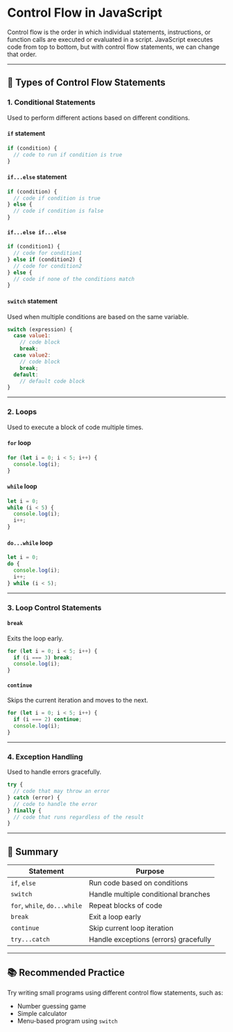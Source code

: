 # Control Flow in JavaScript

Control flow is the order in which individual statements, instructions, or function calls are executed or evaluated in a script. JavaScript executes code from top to bottom, but with control flow statements, we can change that order.

---

## 🚦 Types of Control Flow Statements

### 1. **Conditional Statements**

Used to perform different actions based on different conditions.

#### `if` statement

```javascript
if (condition) {
  // code to run if condition is true
}
```

#### `if...else` statement

```javascript
if (condition) {
  // code if condition is true
} else {
  // code if condition is false
}
```

#### `if...else if...else`

```javascript
if (condition1) {
  // code for condition1
} else if (condition2) {
  // code for condition2
} else {
  // code if none of the conditions match
}
```

#### `switch` statement

Used when multiple conditions are based on the same variable.

```javascript
switch (expression) {
  case value1:
    // code block
    break;
  case value2:
    // code block
    break;
  default:
    // default code block
}
```

---

### 2. **Loops**

Used to execute a block of code multiple times.

#### `for` loop

```javascript
for (let i = 0; i < 5; i++) {
  console.log(i);
}
```

#### `while` loop

```javascript
let i = 0;
while (i < 5) {
  console.log(i);
  i++;
}
```

#### `do...while` loop

```javascript
let i = 0;
do {
  console.log(i);
  i++;
} while (i < 5);
```

---

### 3. **Loop Control Statements**

#### `break`

Exits the loop early.

```javascript
for (let i = 0; i < 5; i++) {
  if (i === 3) break;
  console.log(i);
}
```

#### `continue`

Skips the current iteration and moves to the next.

```javascript
for (let i = 0; i < 5; i++) {
  if (i === 2) continue;
  console.log(i);
}
```

---

### 4. **Exception Handling**

Used to handle errors gracefully.

```javascript
try {
  // code that may throw an error
} catch (error) {
  // code to handle the error
} finally {
  // code that runs regardless of the result
}
```

---

## 🧠 Summary

| Statement         | Purpose                                      |
|------------------|----------------------------------------------|
| `if`, `else`      | Run code based on conditions                 |
| `switch`          | Handle multiple conditional branches         |
| `for`, `while`, `do...while` | Repeat blocks of code             |
| `break`           | Exit a loop early                            |
| `continue`        | Skip current loop iteration                  |
| `try...catch`     | Handle exceptions (errors) gracefully        |

---

## 📚 Recommended Practice

Try writing small programs using different control flow statements, such as:
- Number guessing game
- Simple calculator
- Menu-based program using `switch`
